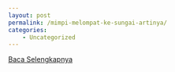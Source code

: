 ```yaml
---
layout: post
permalink: /mimpi-melompat-ke-sungai-artinya/
categories:
    - Uncategorized
---
```


[Baca Selengkapnya](/02)